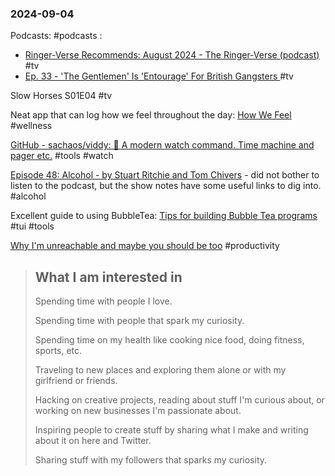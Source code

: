 ### 2024-09-04
Podcasts: #podcasts :
* [Ringer-Verse Recommends: August 2024 - The Ringer-Verse (podcast)](https://lnns.co/XeH79A0zaKR) #tv
* [Ep. 33 - 'The Gentlemen' Is 'Entourage' For British Gangsters ](https://lnns.co/GZreMF5hxwD) #tv

Slow Horses S01E04 #tv 

Neat app that can log how we feel throughout the day: [How We Feel](https://howwefeel.org/) #wellness 

[GitHub - sachaos/viddy: 👀 A modern watch command. Time machine and pager etc.](https://github.com/sachaos/viddy) #tools #watch

[Episode 48: Alcohol - by Stuart Ritchie and Tom Chivers](https://www.thestudiesshowpod.com/p/episode-48-alcohol) - did not bother to listen to the podcast, but the show notes have some useful links to dig into. #alcohol 

Excellent guide to using BubbleTea: [Tips for building Bubble Tea programs](https://leg100.github.io/en/posts/building-bubbletea-programs/) #tui #tools

[Why I'm unreachable and maybe you should be too](https://levels.io/contact/#216%20-%2014901527) #productivity

> ## What I am interested in
> 
> Spending time with people I love.
> 
> Spending time with people that spark my curiosity.
> 
> Spending time on my health like cooking nice food, doing fitness, sports, etc.
> 
> Traveling to new places and exploring them alone or with my girlfriend or friends.
> 
> Hacking on creative projects, reading about stuff I'm curious about, or working on new businesses I'm passionate about.
> 
> Inspiring people to create stuff by sharing what I make and writing about it on here and Twitter.
> 
> Sharing stuff with my followers that sparks my curiosity.